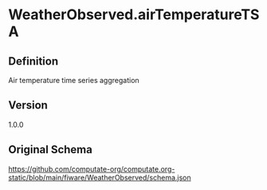 # WeatherObserved.airTemperatureTSA

## Definition
Air temperature time series aggregation

## Version
1.0.0

## Original Schema
https://github.com/computate-org/computate.org-static/blob/main/fiware/WeatherObserved/schema.json
